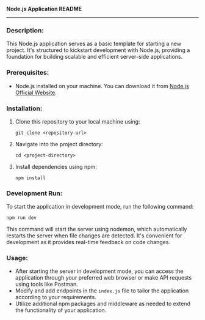 **Node.js Application README**

---

### Description:
This Node.js application serves as a basic template for starting a new project. It's structured to kickstart development with Node.js, providing a foundation for building scalable and efficient server-side applications.

### Prerequisites:
- Node.js installed on your machine. You can download it from [Node.js Official Website](https://nodejs.org/).

### Installation:
1. Clone this repository to your local machine using:
   ```
   git clone <repository-url>
   ```
2. Navigate into the project directory:
   ```
   cd <project-directory>
   ```
3. Install dependencies using npm:
   ```
   npm install
   ```

### Development Run:
To start the application in development mode, run the following command:
```
npm run dev
```
This command will start the server using nodemon, which automatically restarts the server when file changes are detected. It's convenient for development as it provides real-time feedback on code changes.

### Usage:
- After starting the server in development mode, you can access the application through your preferred web browser or make API requests using tools like Postman.
- Modify and add endpoints in the `index.js` file to tailor the application according to your requirements.
- Utilize additional npm packages and middleware as needed to extend the functionality of your application.

